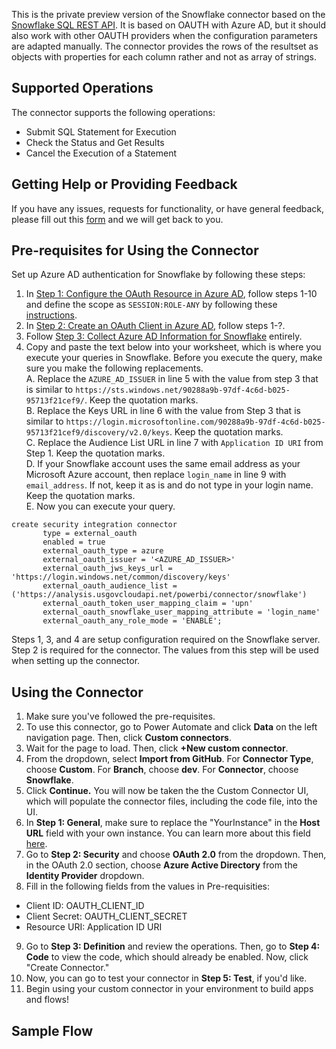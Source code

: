 This is the private preview version of the Snowflake connector based on the [Snowflake SQL REST API](https://docs.snowflake.com/en/developer-guide/sql-api/index.html). It is based on OAUTH with Azure AD, but it should also work with other OAUTH providers when the configuration parameters are adapted manually. The connector provides the rows of the resultset as objects with properties for each column rather and not as array of strings. 

## Supported Operations
The connector supports the following operations:
- Submit SQL Statement for Execution
- Check the Status and Get Results
- Cancel the Execution of a Statement

## Getting Help or Providing Feedback
If you have any issues, requests for functionality, or have general feedback, please fill out this [form](http://aka.ms/snowflakeconnector) and we will get back to you. 

## Pre-requisites for Using the Connector
Set up Azure AD authentication for Snowflake by following these steps:
1. In [Step 1: Configure the OAuth Resource in Azure AD](https://docs.snowflake.com/en/user-guide/oauth-azure.html#step-1-configure-the-oauth-resource-in-azure-ad), follow steps 1-10 and define the scope as `SESSION:ROLE-ANY` by following these [instructions](https://docs.snowflake.com/en/user-guide/oauth-azure.html#using-any-role-with-external-oauth).
2. In [Step 2: Create an OAuth Client in Azure AD](https://docs.snowflake.com/en/user-guide/oauth-azure.html#step-2-create-an-oauth-client-in-azure-ad), follow steps 1-?.
3. Follow [Step 3: Collect Azure AD Information for Snowflake](https://docs.snowflake.com/en/user-guide/oauth-azure.html#step-3-collect-azure-ad-information-for-snowflake) entirely. 
4. Copy and paste the text below into your worksheet, which is where you execute your queries in Snowflake. Before you execute the query, make sure you make the following replacements.  
A. Replace the `AZURE_AD_ISSUER` in line 5 with the value from step 3 that is similar to `https://sts.windows.net/90288a9b-97df-4c6d-b025-95713f21cef9/`. Keep the quotation marks.  
B. Replace the Keys URL in line 6 with the value from Step 3 that is similar to `https://login.microsoftonline.com/90288a9b-97df-4c6d-b025-95713f21cef9/discovery/v2.0/keys`. Keep the quotation marks.  
C. Replace the Audience List URL in line 7 with `Application ID URI` from Step 1. Keep the quotation marks.   
D. If your Snowflake account uses the same email address as your Microsoft Azure account, then replace `login_name` in line 9 with `email_address`. If not, keep it as is and do not type in your login name. Keep the quotation marks.  
E. Now you can execute your query.  

```
create security integration connector
       type = external_oauth
       enabled = true
       external_oauth_type = azure
       external_oauth_issuer = '<AZURE_AD_ISSUER>'     
       external_oauth_jws_keys_url = 'https://login.windows.net/common/discovery/keys'
       external_oauth_audience_list = ('https://analysis.usgovcloudapi.net/powerbi/connector/snowflake')
       external_oauth_token_user_mapping_claim = 'upn'
       external_oauth_snowflake_user_mapping_attribute = 'login_name'
       external_oauth_any_role_mode = 'ENABLE';
```

Steps 1, 3, and 4 are setup configuration required on the Snowflake server. 
Step 2 is required for the connector. The values from this step will be used when setting up the connector.

## Using the Connector
1. Make sure you've followed the pre-requisites.
2. To use this connector, go to Power Automate and click **Data** on the left navigation page. Then, click **Custom connectors**.
3. Wait for the page to load. Then, click **+New custom connector**. 
4. From the dropdown, select **Import from GitHub**. For **Connector Type**, choose **Custom**. For **Branch**, choose **dev**. For **Connector**, choose **Snowflake**.
5. Click **Continue.** You will now be taken the the Custom Connector UI, which will populate the connector files, including the code file, into the UI.
6. In **Step 1: General**, make sure to replace the "YourInstance" in the **Host URL** field with your own instance. You can learn more about this field [here](https://docs.snowflake.com/en/user-guide/client-redirect.html#introduction-to-client-redirect).
7. Go to **Step 2: Security** and choose **OAuth 2.0** from the dropdown. Then, in the OAuth 2.0 section, choose **Azure Active Directory** from the **Identity Provider** dropdown. 
8. Fill in the following fields from the values in Pre-requisities:
-	Client ID: OAUTH_CLIENT_ID
-	Client Secret: OAUTH_CLIENT_SECRET
-	Resource URI: Application ID URI
9. Go to **Step 3: Definition** and review the operations. Then, go to **Step 4: Code** to view the code, which should already be enabled. Now, click "Create Connector."
10. Now, you can go to test your connector in **Step 5: Test**, if you'd like.
11. Begin using your custom connector in your environment to build apps and flows! 

## Sample Flow


